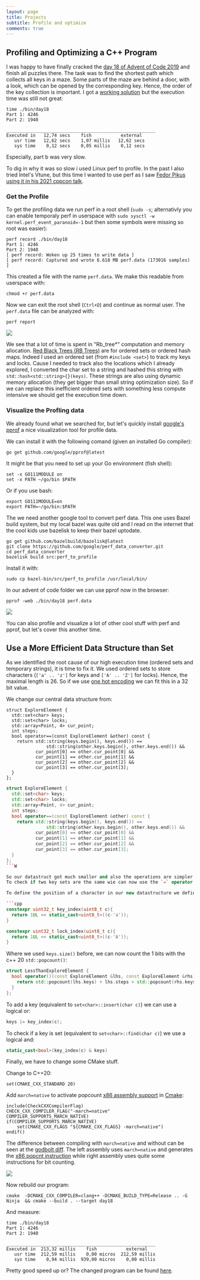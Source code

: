 ```yaml
---
layout: page
title: Projects
subtitle: Profile and optimize 
comments: true
---
```

## Profiling and Optimizing a C++ Program

I was happy to  have finally cracked the [day 18 of Advent of Code 2019](https://adventofcode.com/2019/day/18) and finish all puzzles there.
The task was to find the shortest path which collects all keys in a maze.
Some parts of the maze are behind a door, with a look, which can be opened by the corresponding key.
Hence, the order of the key collection is important.
I got a [working solution](https://github.com/weichslgartner/AdventOfCode2019/blob/4461a9caac039a2e3c541c2d4e92332b87f9c138/day18/src/day18.cpp) but the execution time was still not great:

```
time ./bin/day18                   
Part 1: 4246
Part 2: 1940

________________________________________________________
Executed in   12,74 secs    fish           external
   usr time   12,62 secs    1,07 millis   12,62 secs
   sys time    0,12 secs    0,05 millis    0,12 secs
```

Especially, part b was very slow. 

To dig in why it was so slow i used Linux perf to profile.
In the past I also tried Intel's Vtune, but this time I wanted to use perf as I saw [Fedor Pikus using it in his 2021 cppcon talk](https://www.youtube.com/watch?v=g-WPhYREFjk).

### Get the Profile

To get the profiling data we run perf in a root shell (`sudo -s`; alternativly you can enable temporaly perf in userspace with `sudo sysctl -w kernel.perf_event_paranoid=-1` but then some symbols were missing so root was easier):

```
perf record ./bin/day18                                 
Part 1: 4246
Part 2: 1940
[ perf record: Woken up 25 times to write data ]
[ perf record: Captured and wrote 6.618 MB perf.data (173016 samples) ]
```

This created a file with the name `perf.data`.
We make this readable from userspace with:

```
chmod +r perf.data  
```

Now we can exit the root shell (`Ctrl+D`) and continue as normal user.
The  `perf.data` file can be analyzed with:

```
perf report
```
![](./img/perf_report.png)

We see that a lot of time is spent in "Rb_tree*" computation and memory allocation.
[Red Black Trees (RB Trees)](https://en.wikipedia.org/wiki/Red%E2%80%93black_tree) are for ordered sets or ordered hash maps.
Indeed I used an ordered set (from `#include <set>`) to track my keys and locks. 
Cause I needed to track also the locations which I already explored, I converted the char set to a string and hashed this string with `std::hash<std::string>{}(keys)`.
These strings are also using dynamic memory allocation (they get bigger than small string optimization size).
So if we can replace this inefficient ordered sets with something less compute intensive we should get the execution time down.



### Visualize the Profling data

We already found what we searched for, but let's quickly install [google's pprof](https://github.com/google/pprof) a nice visualization tool for profile data.

We can install it with the following comand (given an installed Go compiler):

```
go get github.com/google/pprof@latest 
```

It might be that you need to set up your Go environment (fish shell):

```
set -x GO111MODULE on
set -x PATH ~/go/bin $PATH  
```

Or if you use bash:

```
export GO111MODULE=on
export PATH=~/go/bin:$PATH  
```

The we need another google tool to convert perf data.
This one uses Bazel build system, but my local bazel was quite old and I read on the internet that the cool kids use bazelisk to keep their bazel uptodate.


```
go get github.com/bazelbuild/bazelisk@latest 
git clone https://github.com/google/perf_data_converter.git 
cd perf_data_converter
bazelisk build src:perf_to_profile
```

Install it with:

```
sudo cp bazel-bin/src/perf_to_profile /usr/local/bin/
```


In our advent of code folder we can use pprof now in the browser:

```
pprof -web ./bin/day18 perf.data  
```
![](./img/pprof.png)

You can also profile and visualize a lot of other cool stuff with perf and pprof, but let's cover this another time.


## Use a More Efficient Data Structure than Set

As we identified the root cause of our high execution time (ordered sets and temporary strings), it is time to fix it.
We used ordered sets to store characters (`['a' .. 'z']` for keys and  `['A' .. 'Z']` for locks).
Hence, the maximal length is 26. 
So if we use [one hot encoding](https://en.wikipedia.org/wiki/One-hot) we can fit this in a 32 bit value.

We change our central data structure from:

```
struct ExploreElement {
  std::set<char> keys;
  std::set<char> locks;
  std::array<Point, 4> cur_point;
  int steps;
  bool operator==(const ExploreElement &other) const {
    return std::string(keys.begin(), keys.end()) ==
               std::string(other.keys.begin(), other.keys.end()) &&
           cur_point[0] == other.cur_point[0] &&
           cur_point[1] == other.cur_point[1] &&
           cur_point[2] == other.cur_point[2] &&
           cur_point[3] == other.cur_point[3];
  }
};
```

```cpp
struct ExploreElement {
  std::set<char> keys;
  std::set<char> locks;
  std::array<Point, 4> cur_point;
  int steps;
  bool operator==(const ExploreElement &other) const {
    return std::string(keys.begin(), keys.end()) ==
               std::string(other.keys.begin(), other.keys.end()) &&
           cur_point[0] == other.cur_point[0] &&
           cur_point[1] == other.cur_point[1] &&
           cur_point[2] == other.cur_point[2] &&
           cur_point[3] == other.cur_point[3];
  }
};
```W

So our datastruct got much smaller and also the operations are simpler now.
To check if two key sets are the same wie can now use the `=` operator.

To define the position of a character in our new datastructure we define:

```cpp
constexpr uint32_t key_index(uint8_t c){
  return 1UL << static_cast<uint8_t>((c-'a'));
}

constexpr uint32_t lock_index(uint8_t c){
  return 1UL << static_cast<uint8_t>((c-'A'));
}
```


Where we used `keys.size()` before, we can now count the 1 bits with the c++ 20 `std::popcount()`:

```cpp
struct LessThanExploreElement {
  bool operator()(const ExploreElement &lhs, const ExploreElement &rhs) const {
    return std::popcount(lhs.keys) + lhs.steps > std::popcount(rhs.keys) + rhs.steps;
  }
};
```

To add a key (equivalent to `set<char>::insert(char c)`) we can use a logical or:

```cpp
keys |= key_index(c);
```

To check if a key is set (equivalent to `set<char>::find(char c)`) we use a logical and:

```cpp
static_cast<bool>(key_index(c) & keys)
```

Finally, we have to change some CMake stuff.

Change to C++20:
```
set(CMAKE_CXX_STANDARD 20)
```

Add `march=native` to activate popcount [x86 assembly support](https://stackoverflow.com/questions/52161596/why-is-builtin-popcount-slower-than-my-own-bit-counting-function/52161813) in [Cmake](https://stackoverflow.com/questions/46724267/cmake-march-hardware):

```
include(CheckCXXCompilerFlag)
CHECK_CXX_COMPILER_FLAG("-march=native" COMPILER_SUPPORTS_MARCH_NATIVE)
if(COMPILER_SUPPORTS_MARCH_NATIVE)
    set(CMAKE_CXX_FLAGS "${CMAKE_CXX_FLAGS} -march=native")
endif()
```


The difference between compiling with `march=native` and without can be seen at the [godbolt diff](https://godbolt.org/z/GfKxbj8Pv). 
The left assembly uses `march=native` and generates the [x86 popcnt instruction](https://en.wikipedia.org/wiki/SSE4#POPCNT_and_LZCNT) while right assembly uses quite some instructions for bit counting. 

![](/img/popcnt.png)


Now rebuild our program:

```
cmake  -DCMAKE_CXX_COMPILER=clang++ -DCMAKE_BUILD_TYPE=Release .. -G Ninja  && cmake --build . --target day18
```

And measure:
```
time ./bin/day18 
Part 1: 4246
Part 2: 1940

________________________________________________________
Executed in  213,32 millis    fish           external
   usr time  212,59 millis    0,00 micros  212,59 millis
   sys time    0,94 millis  939,00 micros    0,00 millis
```

Pretty good speed up or?
The changed program can be found [here](https://github.com/weichslgartner/AdventOfCode2019/blob/d405e22a6003ac10fdd0c1193f1aa27ecfb569b2/day18/src/day18.cpp).